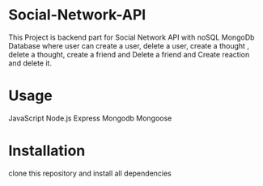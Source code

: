 # Social-Network-API
This Project is backend part for Social Network API with noSQL MongoDb Database where user can create a user, delete a user, create a thought , delete a thought, create a friend and Delete a friend and Create reaction and delete it. 

# Usage
JavaScript
Node.js
Express
Mongodb
Mongoose

# Installation
clone this repository and install all dependencies

